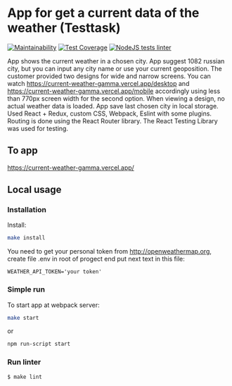 # App for get a current data of the weather (Testtask)

[![Maintainability](https://api.codeclimate.com/v1/badges/100c956d49d955217d82/maintainability)](https://codeclimate.com/github/loukianen/current-weather/maintainability)
[![Test Coverage](https://api.codeclimate.com/v1/badges/100c956d49d955217d82/test_coverage)](https://codeclimate.com/github/loukianen/current-weather/test_coverage)
[![NodeJS tests linter](https://github.com/loukianen/current-weather/actions/workflows/ci.yml/badge.svg)](https://github.com/loukianen/current-weather/actions/workflows/ci.yml)

App shows the current weather in a chosen city. App suggest 1082 russian city, but you can input any city name or use your current geoposition. The customer provided two designs for wide and narrow screens. You can watch https://current-weather-gamma.vercel.app/desktop and https://current-weather-gamma.vercel.app/mobile accordingly using less than 770px screen width for the second option. When viewing a design, no actual weather data is loaded.
App save last chosen city in local storage. Used React + Redux, custom CSS, Webpack, Eslint with some plugins. Routing is done using the React Router library. The React Testing Library was used for testing.

## To app

https://current-weather-gamma.vercel.app/

## Local usage
### Installation

Install:
```sh
make install
```
You need to get your personal token from http://openweathermap.org, create file .env in root of progect end put next text in this file:
```
WEATHER_API_TOKEN='your token'
```

### Simple run

To start app at webpack server:
```sh
make start
```
or
```sh
npm run-script start
```

### Run linter

```sh
$ make lint
```
